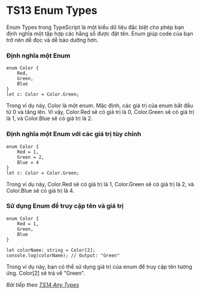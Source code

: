 # TS13 Enum Types

Enum Types trong TypeScript là một kiểu dữ liệu đặc biệt cho phép bạn định nghĩa một tập hợp các hằng số được đặt tên. Enum giúp code của bạn trở nên dễ đọc và dễ bảo dưỡng hơn.

### Định nghĩa một Enum

```
enum Color {
    Red,
    Green,
    Blue
}
let c: Color = Color.Green;
```

Trong ví dụ này, Color là một enum. Mặc định, các giá trị của enum bắt đầu từ 0 và tăng lên. Vì vậy, Color.Red sẽ có giá trị là 0, Color.Green sẽ có giá trị là 1, và Color.Blue sẽ có giá trị là 2.

### Định nghĩa một Enum với các giá trị tùy chỉnh

```
enum Color {
    Red = 1,
    Green = 2,
    Blue = 4
}
let c: Color = Color.Green;
```

Trong ví dụ này, Color.Red sẽ có giá trị là 1, Color.Green sẽ có giá trị là 2, và Color.Blue sẽ có giá trị là 4.

### Sử dụng Enum để truy cập tên và giá trị

```
enum Color {
    Red = 1,
    Green,
    Blue
}

let colorName: string = Color[2];
console.log(colorName); // Output: "Green"
```

Trong ví dụ này, bạn có thể sử dụng giá trị của enum để truy cập tên tương ứng. Color[2] sẽ trả về "Green".


*Bài tiếp theo [TS14 Any Types](/session/session_014_ts_any.md)*